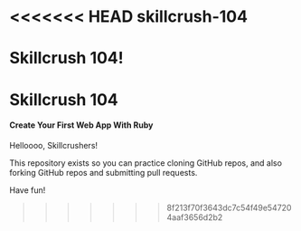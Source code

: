 <<<<<<< HEAD
skillcrush-104
==============

Skillcrush 104!
=======
# Skillcrush 104
#### Create Your First Web App With Ruby

Helloooo, Skillcrushers!

This repository exists so you can practice cloning GitHub repos, and also forking GitHub repos and submitting pull requests.

Have fun!
>>>>>>> 8f213f70f3643dc7c54f49e547204aaf3656d2b2
